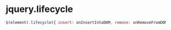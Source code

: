 jquery.lifecycle
================

```javascript
$(element).lifecycle({ insert: onInsertIntoDOM, remove: onRemoveFromDOM })
```
